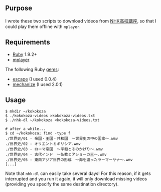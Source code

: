 Purpose
-------

I wrote these two scripts to download videos from
[NHK高校講座](http://www.nhk.or.jp/kokokoza/library/index.html), so that I
could play them offline with `mplayer`.

Requirements
------------

* [Ruby](http://www.ruby-lang.org/en/) 1.9.2+
* [mplayer](http://www.mplayerhq.hu/)

The following Ruby [gems](http://rubygems.org/):

* [escape](http://rubygems.org/gems/escape) (I used 0.0.4)
* [mechanize](http://rubygems.org/gems/mechanize) (I used 2.0.1)

Usage
-----

    $ mkdir ~/kokokoza
    $ ./kokokoza-videos >kokokoza-videos.txt
    $ ./nhk-dl ~/kokokoza <kokokoza-videos.txt

    # after a while...
    $ cd ~/kokokoza; find -type f
    ./世界史/01 - 帝国・王国・共和国　〜世界史の中の国家〜.wmv
    ./世界史/02 - オリエントとギリシア.wmv
    ./世界史/03 - ローマ帝国　〜平和とそのかげり〜.wmv
    ./世界史/04 - 古代インド　〜仏教とアショーカ王〜.wmv
    ./世界史/05 - 東南アジア世界の形成　〜海を渡ったラーマーヤナ〜.wmv
    [...]

Note that `nhk-dl` can easily take several days! For this reason, if it gets
interrupted and you run it again, it will only download missing videos
(providing you specify the same destination directory).
